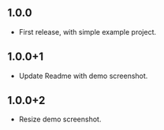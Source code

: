 ## 1.0.0

- First release, with simple example project.

## 1.0.0+1

- Update Readme with demo screenshot.

## 1.0.0+2

- Resize demo screenshot.
